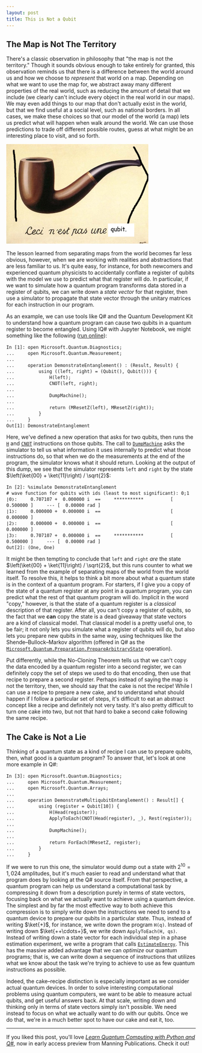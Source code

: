 ```yaml
---
layout: post
title: This is Not a Qubit
---
```


## The Map is Not The Territory ##

There's a classic observation in philosophy that "the map is not the territory."
Though it sounds obvious enough to take entirely for granted, this observation reminds us that there is a difference between the world around us and how we choose to _represent_ that world on a map.
Depending on what we want to use the map for, we abstract away many different properties of the real world, such as reducing the amount of detail that we include (we clearly can't include every object in the real world in our maps).
We may even add things to our map that don't actually exist in the world, but that we find useful at a social level, such as national borders.
In all cases, we make these choices so that our model of the world (a map) lets us predict what will happen when walk around the world.
We can use those predictions to trade off different possible routes, guess at what might be an interesting place to visit, and so forth.

<img src="/assets/figures/this-is-not-a-qubit.png" />

The lesson learned from separating maps from the world becomes far less obvious, however, when we are working with realities and abstractions that are less familiar to us.
It's quite easy, for instance, for both newcomers and experienced quantum physicists to accidentally conflate a register of qubits with the model we use to predict what that register will do.
In particular, if we want to simulate how a quantum program transforms data stored in a register of qubits, we can write down a _state vector_ for that register, then use a simulator to propagate that state vector through the unitary matrices for each instruction in our program.

As an example, we can use tools like Q# and the Quantum Development Kit to understand how a quantum program can cause two qubits in a quantum register to become entangled.
Using IQ# with Jupyter Notebook, we might something like the following ([run online](https://mybinder.org/v2/gist/cgranade/df78c32014986d77b054abf33c45b9d6/master)):

```Q#
In [1]: open Microsoft.Quantum.Diagnostics;
...     open Microsoft.Quantum.Measurement;
...     
...     operation DemonstrateEntanglement() : (Result, Result) {
...         using ((left, right) = (Qubit(), Qubit())) {
...             H(left);
...             CNOT(left, right);
...             
...             DumpMachine();
...             
...             return (MResetZ(left), MResetZ(right));
...         }
...     }
Out[1]: DemonstrateEntanglement
```

Here, we've defined a new operation that asks for two qubits, then runs the [`H`](https://docs.microsoft.com/qsharp/api/qsharp/microsoft.quantum.intrinsic.h) and [`CNOT`](https://docs.microsoft.com/qsharp/api/qsharp/microsoft.quantum.intrinsic.cnot) instructions on those qubits.
The call to [`DumpMachine`](https://docs.microsoft.com/qsharp/api/qsharp/microsoft.quantum.diagnostics.dumpmachine) asks the simulator to tell us what information it uses internally to predict what those instructions do, so that when we do the measurements at the end of the program, the simulator knows what it should return.
Looking at the output of this dump, we see that the simulator represents `left` and `right` by the state $\left(\ket{00} + \ket{11}\right) / \sqrt{2}$:

```Q#
In [2]: %simulate DemonstrateEntanglement
# wave function for qubits with ids (least to most significant): 0;1
∣0❭:	 0.707107 +  0.000000 i	 == 	***********          [ 0.500000 ]     --- [  0.00000 rad ]
∣1❭:	 0.000000 +  0.000000 i	 == 	                     [ 0.000000 ]                   
∣2❭:	 0.000000 +  0.000000 i	 == 	                     [ 0.000000 ]                   
∣3❭:	 0.707107 +  0.000000 i	 == 	***********          [ 0.500000 ]     --- [  0.00000 rad ]
Out[2]: (One, One)
```

It might be then tempting to conclude that `left` and `right` _are_ the state $\left(\ket{00} + \ket{11}\right) / \sqrt{2}$, but this runs counter to what we learned from the example of separating maps of the world from the world itself.
To resolve this, it helps to think a bit more about what a quantum state is in the context of a quantum program.
For starters, if I give you a copy of the state of a quantum register at any point in a quantum program, you can predict what the rest of that quantum program will do.
Implicit in the word "copy," however, is that the state of a quantum register is a _classical_ description of that register.
After all, you can't copy a register of qubits, so the fact that we **can** copy the state is a dead giveaway that state vectors are a kind of classical model.
That classical model is a pretty useful one, to be fair; it not only lets you simulate what a register of qubits will do, but also lets you prepare new qubits in the same way, using techniques like the Shende–Bullock–Markov algorithm (offered in Q# as the [`Microsoft.Quantum.Preparation.PrepareArbitraryState`](https://docs.microsoft.com/qsharp/api/qsharp/microsoft.quantum.preparation.preparearbitrarystate) operation).

Put differently, while the No-Cloning Theorem tells us that we can't copy the data encoded by a quantum register into a second register, we can definitely copy the set of steps we used to do that encoding, then use that recipe to prepare a second register.
Perhaps instead of saying the map is not the territory, then, we should say that the cake is not the recipe!
While I can use a recipe to prepare a new cake, and to understand what should happen if I follow a particular set of steps, it's difficult to eat an abstract concept like a recipe and definitely not very tasty.
It's also pretty difficult to turn one cake into two, but not that hard to bake a second cake following the same recipe.

## The Cake is Not a Lie ##

Thinking of a quantum state as a kind of recipe I can use to prepare qubits, then, what good is a quantum program?
To answer that, let's look at one more example in Q#:

```Q#
In [3]: open Microsoft.Quantum.Diagnostics;
...     open Microsoft.Quantum.Measurement;
...     open Microsoft.Quantum.Arrays;
...     
...     operation DemonstrateMultiqubitEntanglement() : Result[] {
...         using (register = Qubit[10]) {
...             H(Head(register));
...             ApplyToEach(CNOT(Head(register), _), Rest(register));
...             
...             DumpMachine();
...             
...             return ForEach(MResetZ, register);
...         }
...     }
```

If we were to run this one, the simulator would dump out a state with $2^{10} = 1,024$ amplitudes, but it's much easier to read and understand what that program does by looking at the Q# source itself.
From that perspective, a quantum program can help us understand a computational task by compressing it down from a description purely in terms of state vectors, focusing back on what we actually want to achieve using a quantum device.
The simplest and by far the most effective way to both achieve this compression is to simply write down the instructions we need to send to a quantum device to prepare our qubits in a particular state.
Thus, instead of writing $\ket{+}$, for instance, we write down the program `H(q)`.
Instead of writing down $\ket{++\cdots+}$, we write down `ApplyToEach(H, qs)`.
Instead of writing down a state vector for each individual step in a phase estimation experiment, we write a program that calls [`EstimateEnergy`](https://docs.microsoft.com/qsharp/api/qsharp/microsoft.quantum.simulation.estimateenergy).
This has the massive added advantage that we can _optimize_ our quantum programs; that is, we can write down a sequence of instructions that utilizes what we know about the task we're trying to achieve to use as few quantum instructions as possible.

Indeed, the cake–recipe distinction is especially important as we consider actual quantum devices.
In order to solve interesting computational problems using quantum computers, we want to be able to measure actual qubits, and get useful answers back.
At that scale, writing down and thinking only in terms of state vectors simply isn't possible.
We need instead to focus on what we actually want to do with our qubits.
Once we do that, we're in a much better spot to have our cake and eat it, too.

<hr />

If you liked this post, you'll love [_Learn Quantum Computing with Python and Q#_](https://www.manning.com/books/learn-quantum-computing-with-python-and-q-sharp?a_aid=learn-qc-granade&a_bid=ee23f338), now in early access preview from Manning Publications.
Check it out!
